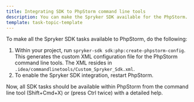 ```yaml
---
title: Integrating SDK to PhpStorm command line tools
description: You can make the Spryker SDK available for the PhpStorm.
template: task-topic-template
---
```


To make all the Spryker SDK tasks available to PhpStorm, do the following:
1. Within your project, run `spryker-sdk sdk:php:create-phpstorm-config`. 
   This generates the custom XML configuration file for the PhpStorm command line tools. The XML resides in `.idea/commandlinetools/Custom_Spryker_Sdk.xml`.
2. To enable the Spryker SDK integration, restart PhpStorm.

Now, all SDK tasks should be available within PhpStorm from the command line tool (Shift+Cmd+X) or (press Ctrl twice) with a detailed help.